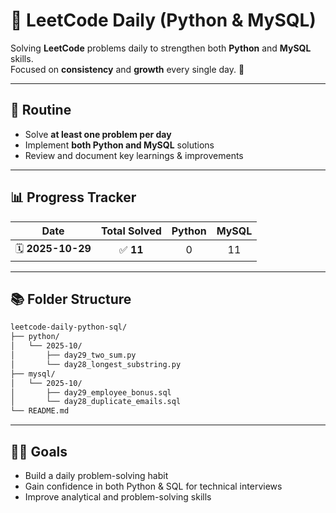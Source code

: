 # 🧩 LeetCode Daily (Python & MySQL)

Solving **LeetCode** problems daily to strengthen both **Python** and **MySQL** skills.  
Focused on **consistency** and **growth** every single day. 🌱

---

## 📅 Routine
- Solve **at least one problem per day**  
- Implement **both Python and MySQL** solutions  
- Review and document key learnings & improvements  

---
## 📊 Progress Tracker

| Date | Total Solved | Python | MySQL |
|:------:|:------------:|:------:|:-----:|
| 🗓️ **2025-10-29** |   ✅ **11**   |   0    |  11   |
---

## 📚 Folder Structure
```bash
leetcode-daily-python-sql/
├── python/
│   └── 2025-10/
│       ├── day29_two_sum.py
│       └── day28_longest_substring.py
├── mysql/
│   └── 2025-10/
│       ├── day29_employee_bonus.sql
│       └── day28_duplicate_emails.sql
└── README.md
```
---
## 🏃‍♂️ Goals
- Build a daily problem-solving habit
- Gain confidence in both Python & SQL for technical interviews
- Improve analytical and problem-solving skills
